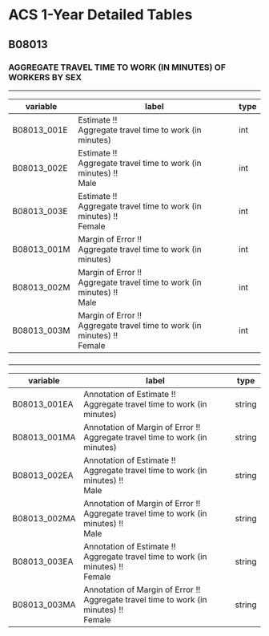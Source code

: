 # ACS 1-Year Detailed Tables

## B08013

### AGGREGATE TRAVEL TIME TO WORK (IN MINUTES) OF WORKERS BY SEX

___

| variable | label | type |
| ----- | ----- | ----- |
| B08013_001E | Estimate !!<br>Aggregate travel time to work (in minutes) | int |
| B08013_002E | Estimate !!<br>Aggregate travel time to work (in minutes) !!<br>Male | int |
| B08013_003E | Estimate !!<br>Aggregate travel time to work (in minutes) !!<br>Female | int |
| B08013_001M | Margin of Error !!<br>Aggregate travel time to work (in minutes) | int |
| B08013_002M | Margin of Error !!<br>Aggregate travel time to work (in minutes) !!<br>Male | int |
| B08013_003M | Margin of Error !!<br>Aggregate travel time to work (in minutes) !!<br>Female | int |
### 

___

| variable | label | type |
| ----- | ----- | ----- |
| B08013_001EA | Annotation of Estimate !!<br>Aggregate travel time to work (in minutes) | string |
| B08013_001MA | Annotation of Margin of Error !!<br>Aggregate travel time to work (in minutes) | string |
| B08013_002EA | Annotation of Estimate !!<br>Aggregate travel time to work (in minutes) !!<br>Male | string |
| B08013_002MA | Annotation of Margin of Error !!<br>Aggregate travel time to work (in minutes) !!<br>Male | string |
| B08013_003EA | Annotation of Estimate !!<br>Aggregate travel time to work (in minutes) !!<br>Female | string |
| B08013_003MA | Annotation of Margin of Error !!<br>Aggregate travel time to work (in minutes) !!<br>Female | string |

